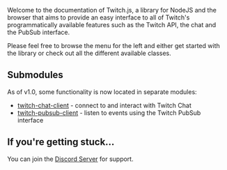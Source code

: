 Welcome to the documentation of Twitch.js, a library for NodeJS and the browser that aims to provide an easy interface
to all of Twitch's programmatically available features such as the Twitch API, the chat and the PubSub interface.

Please feel free to browse the menu for the left and either get started with the library or check out all the different available classes.

## Submodules

As of v1.0, some functionality is now located in separate modules:

- [twitch-chat-client](https://d-fischer.github.io/twitch-chat-client) - connect to and interact with Twitch Chat
- [twitch-pubsub-client](https://d-fischer.github.io/twitch-pubsub-client) - listen to events using the Twitch PubSub interface

## If you're getting stuck...

You can join the [Discord Server](https://discord.gg/b9ZqMfz) for support.
